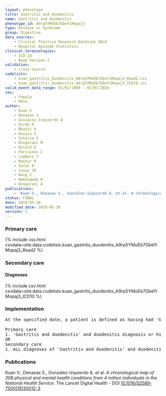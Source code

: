 ```yaml
---
layout: phenotype
title: Gastritis and duodenitis
name: Gastritis and duodenitis
phenotype_id: A9rp5YMoEb7GbeYiMopaj3 
type: Disease or Syndrome
group: Digestive
data_sources: 
    - Clinical Practice Research Datalink GOLD
    - Hospital Episode Statistics
clinical_terminologies: 
    - ICD-10
    - Read Version 2
validation: 
    - cross-source
codelists: 
    - kuan_gastritis_duodenitis_A9rp5YMoEb7GbeYiMopaj3_Read2.csv
    - kuan_gastritis_duodenitis_A9rp5YMoEb7GbeYiMopaj3_ICD10.csv
valid_event_data_range: 01/01/1999 - 01/07/2016
sex: 
    - Female
    - Male
author: 
    - Kuan V
    - Denaxas S
    - Gonzalez-Izquierdo A
    - Direk K
    - Bhatti O
    - Husain S
    - Sutaria S
    - Hingorani M
    - Nitsch D
    - Parisinos C
    - Lumbers T
    - Mathur R
    - Sofat R
    - Casas JP
    - Wong I
    - Hemingway H
    - Hingorani A
publications: 
    - 'Kuan V., Denaxas S., Gonzalez-Izquierdo A. et al. A chronological map of 308 physical and mental health conditions from 4 million individuals in the National Health Service. The Lancet Digital Health - DOI: 10.1016/S2589-7500(19)30012-3' 
status: FINAL
date: 2019-05-20
modified_date: 2019-05-20
version: 1
---
```

### Primary care 
{% include csv.html csvdata=site.data.codelists.kuan_gastritis_duodenitis_A9rp5YMoEb7GbeYiMopaj3_Read2 %}
### Secondary care 
#### Diagnoses 
{% include csv.html csvdata=site.data.codelists.kuan_gastritis_duodenitis_A9rp5YMoEb7GbeYiMopaj3_ICD10 %}
### Implementation 
<pre>At the specified date, a patient is defined as having had 'Gastritis and duodenitis' and duodenitis IF they meet the criteria for any of the following on or before the specified date. The earliest date on which the individual meets any of the following criteria on or before the specified date is defined as the first event date:

Primary care
1. 'Gastritis and duodenitis' and duodenitis diagnosis or history of diagnosis or procedure during a consultation 
OR
Secondary care
1. ALL diagnoses of 'Gastritis and duodenitis' and duodenitis or history of diagnosis during a hospitalization</pre> 
 
### Publications 
Kuan V., Denaxas S., Gonzalez-Izquierdo A. et al. _A chronological map of 308 physical and mental health conditions from 4 million individuals in the National Health Service_. The Lancet Digital Health - DOI <a href='https://www.thelancet.com/journals/landig/article/PIIS2589-7500(19)30012-3/fulltext'>10.1016/S2589-7500(19)30012-3</a>